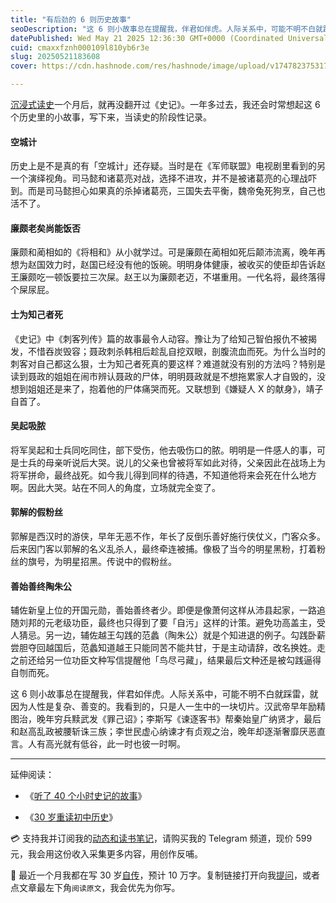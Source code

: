 ```yaml
---
title: "有后劲的 6 则历史故事"
seoDescription: "这 6 则小故事总在提醒我，伴君如伴虎。人际关系中，可能不明不白就踩雷，就因为人性是复杂、善变的。我看到的，只是人一生中的一块切片。"
datePublished: Wed May 21 2025 12:36:30 GMT+0000 (Coordinated Universal Time)
cuid: cmaxxfznh000109l810yb6r3e
slug: 20250521183608
cover: https://cdn.hashnode.com/res/hashnode/image/upload/v1747823753171/e890e9f4-18a8-4874-8338-769dcd3723c1.jpeg

---
```


[沉浸式读史](https://mp.weixin.qq.com/s/pWCxoyPQthINRba9-me5Zw)一个月后，就再没翻开过《史记》。一年多过去，我还会时常想起这 6 个历史里的小故事，写下来，当读史的阶段性记录。

#### 空城计

历史上是不是真的有「空城计」还存疑。当时是在《军师联盟》电视剧里看到的另一个演绎视角。司马懿和诸葛亮对战，选择不进攻，并不是被诸葛亮的心理战吓到。而是司马懿担心如果真的杀掉诸葛亮，三国失去平衡，魏帝兔死狗烹，自己也活不了。

#### 廉颇老矣尚能饭否

廉颇和蔺相如的《将相和》从小就学过。可是廉颇在蔺相如死后颠沛流离，晚年再想为赵国效力时，赵国已经没有他的饭碗。明明身体健康，被收买的使臣却告诉赵王廉颇吃一顿饭要拉三次屎。赵王以为廉颇老迈，不堪重用。一代名将，最终落得个屎尿屁。

#### 士为知己者死

《史记》中《刺客列传》篇的故事最令人动容。豫让为了给知己智伯报仇不被揭发，不惜吞炭毁容；聂政刺杀韩相后趁乱自挖双眼，剖腹流血而死。为什么当时的刺客对自己都这么狠，士为知己者死真的要这样？难道就没有别的方法吗？特别是读到聂政的姐姐在闹市辨认聂政的尸体，明明聂政就是不想拖累家人才自毁的，没想到姐姐还是来了，抱着他的尸体痛哭而死。又联想到《嫌疑人 X 的献身》，靖子自首了。

#### 吴起吸脓

将军吴起和士兵同吃同住，部下受伤，他去吸伤口的脓。明明是一件感人的事，可是士兵的母亲听说后大哭。说儿的父亲也曾被将军如此对待，父亲因此在战场上为将军拼命，最终战死。如今我儿得到同样的待遇，不知道他将来会死在什么地方啊。因此大哭。站在不同人的角度，立场就完全变了。

#### 郭解的假粉丝

郭解是西汉时的游侠，早年无恶不作，年长了反倒乐善好施行侠仗义，门客众多。后来因门客以郭解的名义乱杀人，最终牵连被捕。像极了当今的明星黑粉，打着粉丝的旗号，为明星招黑。传说中的假粉丝。

#### 善始善终陶朱公

辅佐新皇上位的开国元勋，善始善终者少。即便是像萧何这样从沛县起家，一路追随刘邦的元老级功臣，最终也只得到了要「自污」这样的计策。避免功高盖主，受人猜忌。另一边，辅佐越王勾践的范蠡（陶朱公）就是个知进退的例子。勾践卧薪尝胆夺回越国后，范蠡知道越王只能同苦不能共甘，于是主动请辞，改名换姓。走之前还给另一位功臣文种写信提醒他「鸟尽弓藏」，结果最后文种还是被勾践逼得自刎而死。

这 6 则小故事总在提醒我，伴君如伴虎。人际关系中，可能不明不白就踩雷，就因为人性是复杂、善变的。我看到的，只是人一生中的一块切片。汉武帝早年励精图治，晚年穷兵黩武发《罪己诏》；李斯写《谏逐客书》帮秦始皇广纳贤才，最后和赵高乱政被腰斩诛三族；李世民虚心纳谏才有贞观之治，晚年却逐渐奢靡厌恶直言。人有高光就有低谷，此一时也彼一时啊。

---

延伸阅读：

* 《[听了 40 个小时史记的故事](https://mp.weixin.qq.com/s/_Pka9dB_D6zXGmpWQ451_A)》
    
* 《[30 岁重读初中历史](https://mp.weixin.qq.com/s/pWCxoyPQthINRba9-me5Zw)》
    

💳 支持我并订阅我的[动态和读书笔记](https://mp.weixin.qq.com/s/u9sg3KBe9k3L3oOUZcRd5w)，请购买我的 Telegram 频道，现价 599 元，我会用这份收入采集更多内容，用创作反哺。

📖 最近一个月我都在写 30 岁[自传](https://mp.weixin.qq.com/s?__biz=MzI3MzU5MDA1OQ==&mid=2247488741&idx=1&sn=3aca11b2f15bcb82156b45c8a69ae937&chksm=eb21a6a1dc562fb7bbf6242bc1a68995eba7b560a49627ac031e129b33aa29a624896186a2a3#rd)，预计 10 万字。复制链接打开向我[提问](https://wj.qq.com/s2/15897499/4fe9/)，或者点文章最左下角`阅读原文`，我会优先为你写。